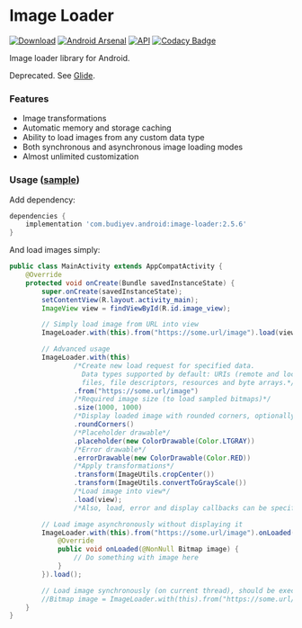 # Image Loader
[![Download](https://api.bintray.com/packages/yuriy-budiyev/maven/image-loader/images/download.svg)](https://bintray.com/yuriy-budiyev/maven/image-loader/_latestVersion)
[![Android Arsenal](https://img.shields.io/badge/Android%20Arsenal-Image%20Loader-blue.svg?style=flat)](https://android-arsenal.com/details/1/6378)
[![API](https://img.shields.io/badge/API-14%2B-blue.svg?style=flat)](https://android-arsenal.com/api?level=14)
[![Codacy Badge](https://api.codacy.com/project/badge/Grade/7ecfc5f4065c41ba9cd2e9409d072ebb)](https://www.codacy.com/app/yuriy-budiyev/image-loader?utm_source=github.com&amp;utm_medium=referral&amp;utm_content=yuriy-budiyev/image-loader&amp;utm_campaign=Badge_Grade)

Image loader library for Android.

Deprecated. See [Glide](https://github.com/bumptech/glide).

### Features
* Image transformations
* Automatic memory and storage caching
* Ability to load images from any custom data type
* Both synchronous and asynchronous image loading modes
* Almost unlimited customization

### Usage ([sample](https://github.com/yuriy-budiyev/lib-demo-app))
Add dependency:
```gradle
dependencies {
    implementation 'com.budiyev.android:image-loader:2.5.6'
}
```
And load images simply:
```java
public class MainActivity extends AppCompatActivity {
    @Override
    protected void onCreate(Bundle savedInstanceState) {
        super.onCreate(savedInstanceState);
        setContentView(R.layout.activity_main);
        ImageView view = findViewById(R.id.image_view);

        // Simply load image from URL into view
        ImageLoader.with(this).from("https://some.url/image").load(view);

        // Advanced usage
        ImageLoader.with(this)
                /*Create new load request for specified data.
                  Data types supported by default: URIs (remote and local), 
                  files, file descriptors, resources and byte arrays.*/
                .from("https://some.url/image")
                /*Required image size (to load sampled bitmaps)*/
                .size(1000, 1000)
                /*Display loaded image with rounded corners, optionally, specify corner radius*/
                .roundCorners()
                /*Placeholder drawable*/
                .placeholder(new ColorDrawable(Color.LTGRAY))
                /*Error drawable*/
                .errorDrawable(new ColorDrawable(Color.RED))
                /*Apply transformations*/
                .transform(ImageUtils.cropCenter())
                .transform(ImageUtils.convertToGrayScale())
                /*Load image into view*/
                .load(view);
                /*Also, load, error and display callbacks can be specified for each request*/

        // Load image asynchronously without displaying it
        ImageLoader.with(this).from("https://some.url/image").onLoaded(new LoadCallback() {
            @Override
            public void onLoaded(@NonNull Bitmap image) {
                // Do something with image here
            }
        }).load();

        // Load image synchronously (on current thread), should be executed on a worker thread
        //Bitmap image = ImageLoader.with(this).from("https://some.url/image").loadSync();                 
    }
}
```
